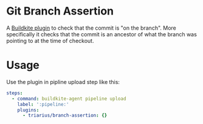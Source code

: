 Git Branch Assertion
===

A [Buildkite plugin](https://buildkite.com/docs/plugins) to check that the commit is "on the branch".
More specifically it checks that the commit is an ancestor of what the branch was pointing to at the time of checkout.

# Usage

Use the plugin in pipline upload step like this:

```yaml
steps:
  - command: buildkite-agent pipeline upload
    label: ':pipeline:'
    plugins:
      - triarius/branch-assertion: {}
```
